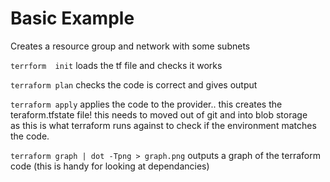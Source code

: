 # Basic Example
Creates a resource group and network with some subnets

`terrform  init`
loads the tf file and checks it works

`terraform plan`
checks the code is correct and gives output 

`terraform apply`
applies the code to the provider.. this creates the teraform.tfstate file! this needs to moved out of git and into blob storage  
as this is what terraform runs against to check if the environment matches the code. 

`terraform graph | dot -Tpng > graph.png`
outputs a graph of the terraform code (this is handy for looking at dependancies)